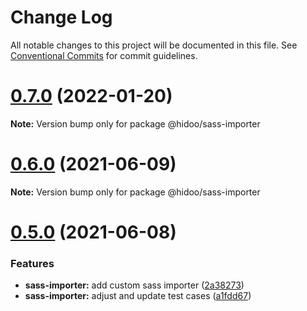 # Change Log

All notable changes to this project will be documented in this file.
See [Conventional Commits](https://conventionalcommits.org) for commit guidelines.

# [0.7.0](https://github.com/hidoo/unit-sass/compare/v0.6.0...v0.7.0) (2022-01-20)

**Note:** Version bump only for package @hidoo/sass-importer





# [0.6.0](https://github.com/hidoo/unit-sass/compare/v0.5.0...v0.6.0) (2021-06-09)

**Note:** Version bump only for package @hidoo/sass-importer





# [0.5.0](https://github.com/hidoo/unit-sass/compare/v0.4.4...v0.5.0) (2021-06-08)


### Features

* **sass-importer:** add custom sass importer ([2a38273](https://github.com/hidoo/unit-sass/commit/2a38273504483fdcc588eae116cdbeb009dbf27d))
* **sass-importer:** adjust and update test cases ([a1fdd67](https://github.com/hidoo/unit-sass/commit/a1fdd67fb6133df96cc12cb14fbae173a4c44106))
